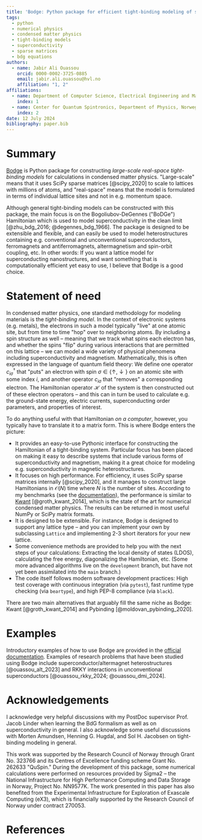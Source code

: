 ```yaml
---
title: 'Bodge: Python package for efficient tight-binding modeling of superconducting nanostructures'
tags:
  - python
  - numerical physics
  - condensed matter physics
  - tight-binding models
  - superconductivity
  - sparse matrices
  - bdg equations
authors:
  - name: Jabir Ali Ouassou
    orcid: 0000-0002-3725-0885
    email: jabir.ali.ouassou@hvl.no
    affiliation: "1, 2"
affiliations:
  - name: Department of Computer Science, Electrical Engineering and Mathematical Sciences, Western Norway University of Applied Sciences, NO-5528 Haugesund, Norway
    index: 1
  - name: Center for Quantum Spintronics, Department of Physics, Norwegian University of Science and Technology, NO-7491 Trondheim, Norway
    index: 2
date: 12 July 2024
bibliography: paper.bib
---
```


# Summary

[Bodge](https://github.com/jabirali/bodge) is Python package for constructing *large-scale real-space tight-binding models* for calculations in condensed matter physics. "Large-scale" means that it uses SciPy sparse matrices [@scipy_2020] to scale to lattices with millions of atoms, and "real-space" means that the model is formulated in terms of individual lattice sites and not in e.g. momentum space.

Although general tight-binding models can be constructed with this package, the main focus is on the Bogoliubov-DeGennes ("BoDGe") Hamiltonian which is used to model superconductivity in the clean limit [@zhu_bdg_2016; @degennes_bdg_1966]. The package is designed to be extensible and flexible, and can easily be used to model heterostructures containing e.g. conventional and unconventional superconductors, ferromagnets and antiferromagnets, altermagnetism and spin-orbit coupling, etc. In other words: If you want a lattice model for superconducting nanostructures, and want something that is computationally efficient yet easy to use, I believe that Bodge is a good choice.

# Statement of need

In condensed matter physics, one standard methodology for modeling materials is the *tight-binding model*. In the context of electronic systems (e.g. metals), the electrons in such a model typically "live" at one atomic site, but from time to time "hop" over to neighboring atoms. By including a spin structure as well – meaning that we track what spins each electron has, and whether the spins "flip" during various interactions that are permitted on this lattice – we can model a wide variety of physical phenomena including superconductivity and magnetism. Mathematically, this is often expressed in the language of quantum field theory: We define one operator $c^\dagger_{i\sigma}$ that "puts" an electron with spin $\sigma \in \{\uparrow, \downarrow\}$ on an atomic site with some index $i$, and another operator $c_{i\sigma}$ that "removes" a corresponding electron. The Hamiltonian operator $\mathcal{H}$ of the system is then constructed out of these electron operators – and this can in turn be used to calculate e.g. the ground-state energy, electric currents, superconducting order parameters, and properties of interest.

To do anything useful with that Hamiltonian *on a computer*, however, you typically have to translate it to a matrix form. This is where Bodge enters the picture:
- It provides an easy-to-use Pythonic interface for constructing the Hamiltonian of a tight-binding system. Particular focus has been placed on making it easy to describe systems that include various forms of superconductivity and magnetism, making it a great choice for modeling e.g. superconductivity in magnetic heterostructures.
- It focuses on high performance. For efficiency, it uses SciPy sparse matrices internally [@scipy_2020], and it manages to construct large Hamiltonians in $\mathcal{O}(N)$ time where $N$ is the number of sites. According to my benchmarks (see the [documentation](https://jabirali.github.io/bodge/)), the performance is similar to [Kwant](https://kwant-project.org/) [@groth_kwant_2014], which is the state of the art for numerical condensed matter physics. The results can be returned in most useful NumPy or SciPy matrix formats.
- It is designed to be extensible. For instance, Bodge is designed to support any lattice type – and you can implement your own by subclassing `Lattice` and implementing 2-3 short iterators for your new lattice.
- Some convenience methods are provided to help you with the next steps of your calculations: Extracting the local density of states (LDOS), calculating the free energy, diagonalizing the Hamiltonian, etc. (Some more advanced algorithms live on the `development` branch, but have not yet been assimilated into the `main` branch.)
- The code itself follows modern software development practices: High test coverage with continuous integration (via `pytest`), fast runtime type checking (via `beartype`), and high PEP-8 compliance (via `black`).

There are two main alternatives that arguably fill the same niche as Bodge: Kwant [@groth_kwant_2014] and Pybinding [@moldovan_pybinding_2020].

# Examples

Introductory examples of how to use Bodge are provided in the [official documentation](https://jabirali.github.io/bodge/). Examples of research problems that have been studied using Bodge include superconductor/altermagnet heterostructures [@ouassou_alt_2023] and RKKY interactions in unconventional superconductors [@ouassou_rkky_2024; @ouassou_dmi_2024].

# Acknowledgements

I acknowledge very helpful discussions with my PostDoc supervisor Prof. Jacob Linder when learning the BdG formalism as well as on superconductivity in general. I also acknowledge some useful discussions with Morten Amundsen, Henning G. Hugdal, and Sol H. Jacobsen on tight-binding modeling in general.

This work was supported by the Research Council of Norway through Grant No. 323766 and its Centres of Excellence funding scheme Grant No. 262633 "QuSpin." During the development of this package, some numerical calculations were performed on resources provided by Sigma2 – the National Infrastructure for High Performance Computing and Data Storage in Norway, Project No. NN9577K. The work presented in this paper has also benefited from the Experimental Infrastructure for Exploration of Exascale Computing (eX3), which is financially supported by the Research Council of Norway under contract 270053.

# References
